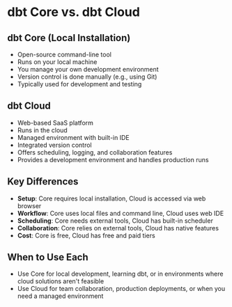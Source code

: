 # dbt Core vs. dbt Cloud

## dbt Core (Local Installation)
- Open-source command-line tool
- Runs on your local machine
- You manage your own development environment
- Version control is done manually (e.g., using Git)
- Typically used for development and testing

## dbt Cloud
- Web-based SaaS platform
- Runs in the cloud
- Managed environment with built-in IDE
- Integrated version control
- Offers scheduling, logging, and collaboration features
- Provides a development environment and handles production runs

## Key Differences
- **Setup**: Core requires local installation, Cloud is accessed via web browser
- **Workflow**: Core uses local files and command line, Cloud uses web IDE
- **Scheduling**: Core needs external tools, Cloud has built-in scheduler
- **Collaboration**: Core relies on external tools, Cloud has native features
- **Cost**: Core is free, Cloud has free and paid tiers

## When to Use Each
- Use Core for local development, learning dbt, or in environments where cloud solutions aren't feasible
- Use Cloud for team collaboration, production deployments, or when you need a managed environment
